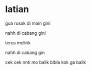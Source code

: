 # latian

gua rusak di main gini


nahh di cabang gini

terus melirik

nahh di cabang gin

cek cek nnti mo balik
blbla kok ga balik
